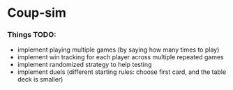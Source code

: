 # Coup-sim

### Things TODO:
- implement playing multiple games (by saying how many times to play)
- implement win tracking for each player across multiple repeated games
- implement randomized strategy to help testing
- implement duels (different starting rules: choose first card, and the table deck is smaller)

